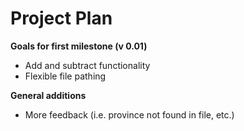 # Project Plan

**Goals for first milestone (v 0.01)**
- Add and subtract functionality
- Flexible file pathing

**General additions**
- More feedback (i.e. province not found in file, etc.)
